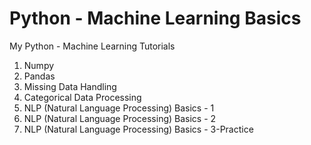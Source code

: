 # Python - Machine Learning Basics
My Python - Machine Learning Tutorials
1. Numpy
2. Pandas
3. Missing Data Handling
4. Categorical Data Processing
5. NLP (Natural Language Processing) Basics - 1
6. NLP (Natural Language Processing) Basics - 2
7. NLP (Natural Language Processing) Basics - 3-Practice
